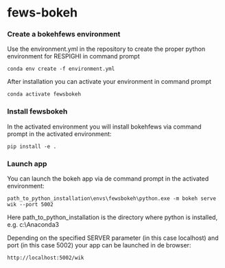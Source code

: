 # fews-bokeh

### Create a bokehfews environment
Use the environment.yml in the repository to create the proper python environment for RESPIGHI in command prompt

```
conda env create -f environment.yml
```

After installation you can activate your environment in command prompt

```
conda activate fewsbokeh
```

### Install fewsbokeh
In the activated environment you will install bokehfews via command prompt in the activated environment:

```
pip install -e .
```

### Launch app
You can launch the bokeh app via de command prompt in the activated environment:

```
path_to_python_installation\envs\fewsbokeh\python.exe -m bokeh serve wik --port 5002
```

Here path_to_python_installation is the directory where python is installed, e.g. c:\Anaconda3

Depending on the specified SERVER parameter (in this case localhost) and port (in this case 5002) your app can be launched in de browser:

```
http://localhost:5002/wik
```